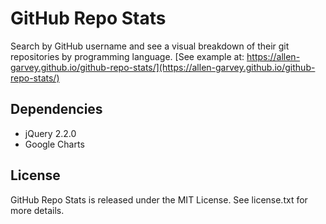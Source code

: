 # GitHub Repo Stats

Search by GitHub username and see a visual breakdown of their git repositories by programming language. [See example at: https://allen-garvey.github.io/github-repo-stats/](https://allen-garvey.github.io/github-repo-stats/)

## Dependencies

* jQuery 2.2.0
* Google Charts

## License

GitHub Repo Stats is released under the MIT License. See license.txt for more details.